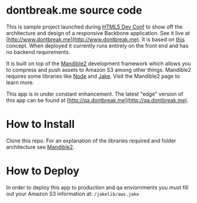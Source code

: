 # dontbreak.me source code

This is sample project launched during [HTML5 Dev Conf](http://www.html5devconf.com/) to show off the architecture and design of a responsive Backbone application. See it live at [http://www.dontbreak.me](http://www.dontbreak.me). It is based on [this](http://lifehacker.com/5886128/how-seinfelds-productivity-secret-fixed-my-procrastination-problem) concept. When deployed it currently runs entirely on the front end and has no backend requirements.

It is built on top of the [Mandible2](https://github.com/BrainSwap/Mandible2) development framework which allows you to compress and push assets to Amazon S3 among other things. Mandible2 requires some libraries like [Node](http://nodejs.org/) and [Jake](http://howtonode.org/intro-to-jake). Visit the Mandible2 page to learn more.

This app is in under constant enhancement. The latest "edge" version of this app can be found at [http://qa.dontbreak.me](http://qa.dontbreak.me).

# How to Install

Clone this repo. For an explanation of the libraries required and folder architecture see [Mandible2](https://github.com/BrainSwap/Mandible2).

# How to Deploy

In order to deploy this app to production and qa enviornments you must fill out your Amazon S3 information at: `/jakelib/aws.jake`